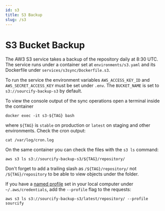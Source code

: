 ```yaml
---
id: s3
title: S3 Backup
slug: /s3
---
```


# S3 Bucket Backup

The AW3 S3 service takes a backup of the repository daily at 8:30 UTC. The service runs under a container set at `environments/s3.yaml` and its Dockerfile under `services/s3sync/Dockerfile.s3`.

To run the service the environment variables `AWS_ACCESS_KEY_ID` and `AWS_SECRET_ACCESS_KEY` must be set under `.env`. The `BUCKET_NAME` is set to `s3://sourcify-backup-s3` by default.

To view the console output of the sync operations open a terminal inside the container

```
docker exec -it s3-${TAG} bash
```

where `${TAG}` is `stable` on production or `latest` on staging and other environments. Check the cron output:

```
cat /var/log/cron.log
```

On the same container you can check the files with the `s3 ls` command:

```
aws s3 ls s3://sourcify-backup-s3/${TAG}/repository/
```

Don't forget to add a trailing slash as `/${TAG}/repository/` not `/${TAG}/repository` to be able to view objects under the folder.

If you have a [named profile](https://docs.aws.amazon.com/cli/latest/userguide/cli-configure-profiles.html) set in your local computer under `~/.aws/credentials`, add the `--profile` flag to the requests:

```
aws s3 ls s3://sourcify-backup-s3/latest/repository/ --profile sourcify
```
